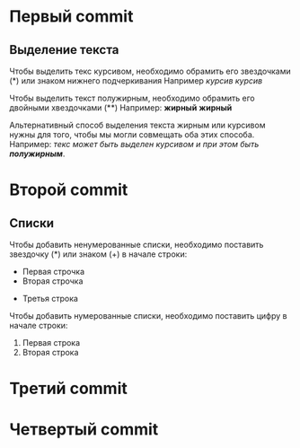 # Первый commit
## Выделение текста

Чтобы выделить текс курсивом, необходимо обрамить его звездочками (*) или знаком нижнего подчеркивания
Например *курсив* _курсив_

Чтобы выделить текст полужирным, необходимо обрамить его двойными хвездочками (**)
Например: **жирный** __жирный__

Альтернативный способ выделения текста жирным или курсивом нужны для того, чтобы мы могли совмещать оба этих способа. Например: _текс может быть выделен курсивом и при этом быть **полужирным**_.

# Второй commit
## Списки
Чтобы добавить ненумерованные списки, необходимо поставить звездочку (*) или знаком (+) в начале строки:
* Первая строчка
* Вторая строчка
+ Третья строка

Чтобы добавить нумерованные списки, необходимо поставить цифру в начале строки:
 1. Первая строка
 2. Вторая строка
 
# Третий commit
# Четвертый commit
